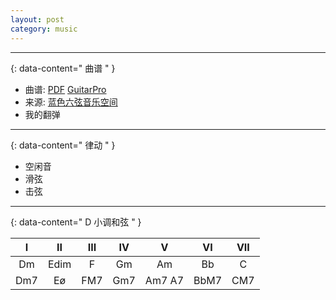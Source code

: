 ```yaml
---
layout: post
category: music
---
```


--------
{: data-content=" 曲谱 " }

- 曲谱: [PDF](assets/js/pdf.js/web/viewer.html?file=/assets/doc/烟花易冷.pdf) [GuitarPro](assets/doc/烟花易冷.gp)
- 来源: [蓝色六弦音乐空间](https://www.bilibili.com/video/BV1Lx411m7UQ)
- 我的翻弹

--------
{: data-content=" 律动 " }

- 空闲音
- 滑弦
- 击弦

--------
{: data-content=" D 小调和弦 " }


| I | II | III | IV | V | VI | VII |
| :--: | :--: | :--: | :--: | :--: | :--: | :--: |
| Dm | Edim   | F   | Gm  | Am | Bb | C |
| Dm7 | Eø | FM7 | Gm7 | Am7 A7 | BbM7 | CM7
